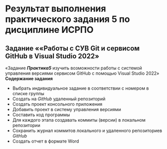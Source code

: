 # Результат выполнения практического задания 5 по дисциплине ИСРПО
## Задание ««Работы с СУВ Git и сервисом GitHub в Visual Studio 2022»
«Задание ***Практика5*** изучить возможности работы с системой управления версиями сервисом GitHub с помощью Visual Studio 2022»
**Содержание задания**
- Выбрать индивидуальное задание в соответствии с номером в списке группы
- Создать на *GitHub* удаленный репозиторий
- Создать проект консольного приложения
- Добавить проект в систему управления версиями
- Составить код программы
- Для каждого этапа создавать коммиты (версии) в локальном репозитории
- Сохранить журнал коммитов локального и удаленного репозиториев *GitHub*
- Создать отчет в формате Word
